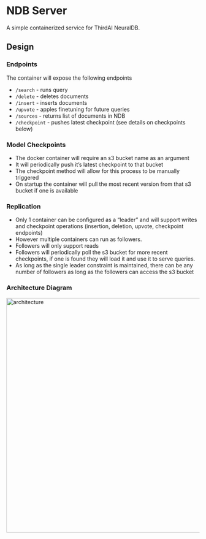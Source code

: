 # NDB Server

A simple containerized service for ThirdAI NeuralDB.

## Design 

### Endpoints

The container will expose the following endpoints

- `/search` - runs query
- `/delete` - deletes documents
- `/insert` - inserts documents
- `/upvote` - apples finetuning for future queries
- `/sources` - returns list of documents in NDB
- `/checkpoint` - pushes latest checkpoint (see details on checkpoints below)

### Model Checkpoints

- The docker container will require an s3 bucket name as an argument
- It will periodically push it’s latest checkpoint to that bucket
- The checkpoint method will allow for this process to be manually triggered
- On startup the container will pull the most recent version from that s3 bucket if one is available

### Replication

- Only 1 container can be configured as a “leader” and will support writes and checkpoint operations (insertion, deletion, upvote, checkpoint endpoints)
- However multiple containers can run as followers.
- Followers will only support reads
- Followers will periodically poll the s3 bucket for more recent checkpoints, if one is found they will load it and use it to serve queries.
- As long as the single leader constraint is maintained, there can be any number of followers as long as the followers can access the s3 bucket


### Architecture Diagram
<img width="685" height="612" alt="architecture" src="https://github.com/user-attachments/assets/764a7a76-3716-464c-a75f-f2fb363abc86" />
